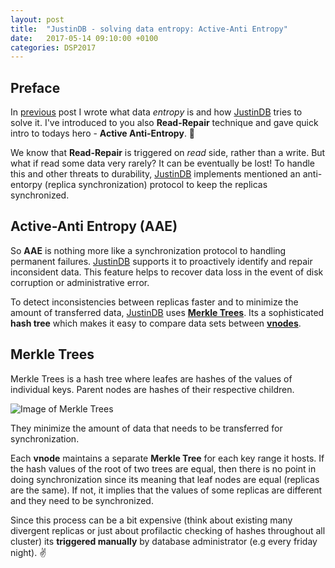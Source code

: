 ```yaml
---
layout: post
title:  "JustinDB - solving data entropy: Active-Anti Entropy"
date:   2017-05-14 09:10:00 +0100
categories: DSP2017
---
```


## Preface
In [previous][justindb-read-repair] post I wrote what data *entropy* is and how [JustinDB][justindb] tries to solve it. I've introduced to you also **Read-Repair** technique and gave quick intro to todays hero - **Active Anti-Entropy**. 💪

We know that **Read-Repair** is triggered on *read* side, rather than a write. But what if read some data very rarely? It can be eventually be lost! To handle this and other threats to durability, [JustinDB][justindb] implements mentioned an anti-entorpy (replica synchronization) protocol to keep the replicas synchronized.

## Active-Anti Entropy (AAE)

So **AAE** is nothing more like a synchronization protocol to handling permanent failures. [JustinDB][justindb] supports it to proactively identify and repair inconsident data. This feature helps to recover data loss in the event of disk corruption or administrative error.

To detect inconsistencies between replicas faster and to minimize the amount of transferred data, [JustinDB][justindb] uses [**Merkle Trees**][justindb-merkle-trees]. Its a sophisticated **hash tree** which makes it easy to compare data sets between [**vnodes**][justindb-ring].

## Merkle Trees
Merkle Trees is a hash tree where leafes are hashes of the values of individual keys. Parent nodes are hashes of their respective children.

![Image of Merkle Trees](https://upload.wikimedia.org/wikipedia/commons/thumb/9/95/Hash_Tree.svg/620px-Hash_Tree.svg.png)

They minimize the amount of data that needs to be transferred for synchronization.

Each **vnode** maintains a separate **Merkle Tree** for each key range it hosts. If the hash values of the root of two trees are equal, then there is no point in doing synchronization since its meaning that leaf nodes are equal (replicas are the same). If not, it implies that the values of some replicas are different and they need to be synchronized.

Since this process can be a bit expensive (think about existing many divergent replicas or just about profilactic checking of hashes throughout all cluster) its **triggered manually** by database administrator (e.g every friday night). ✌️

[justindb]: https://github.com/speedcom/JustinDB
[justindb-ring]: http://speedcom.github.io/dsp2017/2017/05/06/justindb-ring.html
[justindb-read-repair]: http://speedcom.github.io/dsp2017/2017/05/13/justindb-read-repair.html
[justindb-merkle-trees]: https://github.com/justin-db/JustinDB/tree/master/justin-merkle-trees/src
